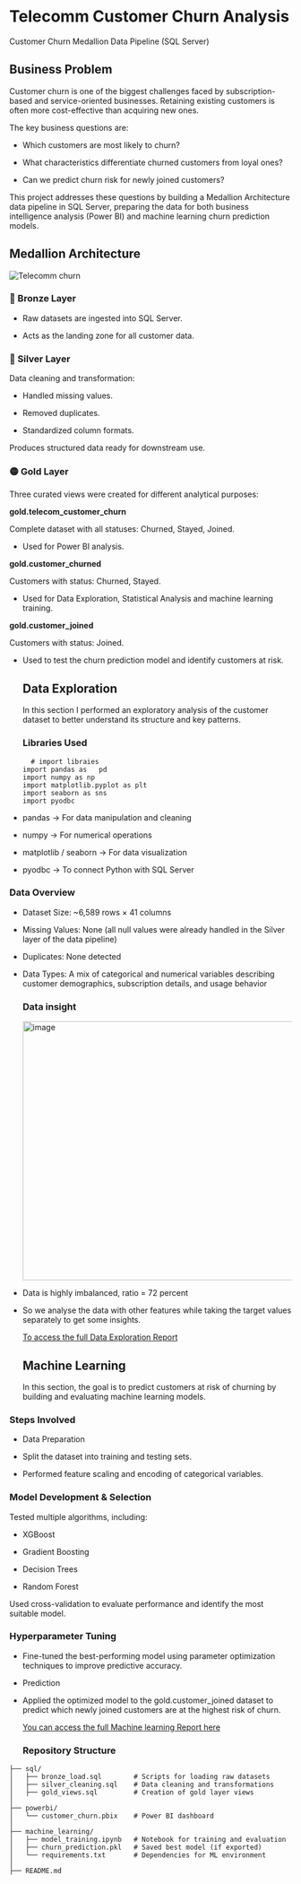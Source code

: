 # Telecomm Customer Churn Analysis
Customer Churn Medallion Data Pipeline (SQL Server)
## Business Problem

Customer churn is one of the biggest challenges faced by subscription-based and service-oriented businesses. Retaining existing customers is often more cost-effective than acquiring new ones.

The key business questions are:

* Which customers are most likely to churn?

* What characteristics differentiate churned customers from loyal ones?

* Can we predict churn risk for newly joined customers?

This project addresses these questions by building a Medallion Architecture data pipeline in SQL Server, preparing the data for both business intelligence analysis (Power BI) and machine learning churn prediction models.


## Medallion Architecture


![Telecomm churn](https://github.com/user-attachments/assets/93dac3f0-d16c-49f2-83ab-5f3a4182cf71)

### 🔹 Bronze Layer

* Raw datasets are ingested into SQL Server.

* Acts as the landing zone for all customer data.

### 🔸 Silver Layer

Data cleaning and transformation:

* Handled missing values.

* Removed duplicates.

* Standardized column formats.

Produces structured data ready for downstream use.

### 🟡 Gold Layer

Three curated views were created for different analytical purposes:

**gold.telecom_customer_churn**

Complete dataset with all statuses: Churned, Stayed, Joined.

* Used for Power BI analysis.

**gold.customer_churned**

Customers with status: Churned, Stayed.

* Used for Data Exploration, Statistical Analysis and machine learning training.

  

**gold.customer_joined**

Customers with status: Joined.

* Used to test the churn prediction model and identify customers at risk.


  ## Data Exploration
  In this section I performed an exploratory analysis of the customer dataset to better understand its structure and key patterns.

  ### Libraries Used
    ```
      # import libraies
    import pandas as   pd
    import numpy as np
    import matplotlib.pyplot as plt
    import seaborn as sns
    import pyodbc
  ```
* pandas → For data manipulation and cleaning

* numpy → For numerical operations

* matplotlib / seaborn → For data visualization

* pyodbc → To connect Python with SQL Server
 ### Data Overview
 * Dataset Size: ~6,589 rows × 41 columns

* Missing Values: None (all null values were already handled in the Silver layer of the data pipeline)

* Duplicates: None detected

* Data Types: A mix of categorical and numerical variables describing customer demographics, subscription details, and usage behavior

  ### Data insight
  <img width="580" height="462" alt="image" src="https://github.com/user-attachments/assets/d581f368-eb72-4621-8038-5e27a7a1a69b" />
  
*  Data is highly imbalanced, ratio = 72 percent
* So we analyse the data with other features while taking the target values separately to get some insights.

  [To access the full Data Exploration Report](https://github.com/Ihenx/Telecomm_Customer_Churn_Analysis/blob/main/Data_Exploration_and_prediction/Customer%20Data%20Exploration.ipynb)

  ## Machine Learning
  In this section, the goal is to predict customers at risk of churning by building and evaluating machine learning models.

### Steps Involved

* Data Preparation

* Split the dataset into training and testing sets.

* Performed feature scaling and encoding of categorical variables.

### Model Development & Selection

Tested multiple algorithms, including:

* XGBoost

* Gradient Boosting

* Decision Trees

* Random Forest

Used cross-validation to evaluate performance and identify the most suitable model.

### Hyperparameter Tuning

* Fine-tuned the best-performing model using parameter optimization techniques to improve predictive accuracy.

* Prediction

* Applied the optimized model to the gold.customer_joined dataset to predict which newly joined customers are at the highest risk of churn.

  [You can access the full Machine learning Report here](https://github.com/Ihenx/Telecomm_Customer_Churn_Analysis/blob/main/Data_Exploration_and_prediction/Machine%20Learning.ipynb)

  ### Repository Structure
 ``` 
├── sql/
│   ├── bronze_load.sql        # Scripts for loading raw datasets
│   ├── silver_cleaning.sql    # Data cleaning and transformations
│   ├── gold_views.sql         # Creation of gold layer views
│
├── powerbi/
│   └── customer_churn.pbix    # Power BI dashboard
│
├── machine_learning/
│   ├── model_training.ipynb   # Notebook for training and evaluation
│   ├── churn_prediction.pkl   # Saved best model (if exported)
│   └── requirements.txt       # Dependencies for ML environment
│
├── README.md   
  ```

  

 
